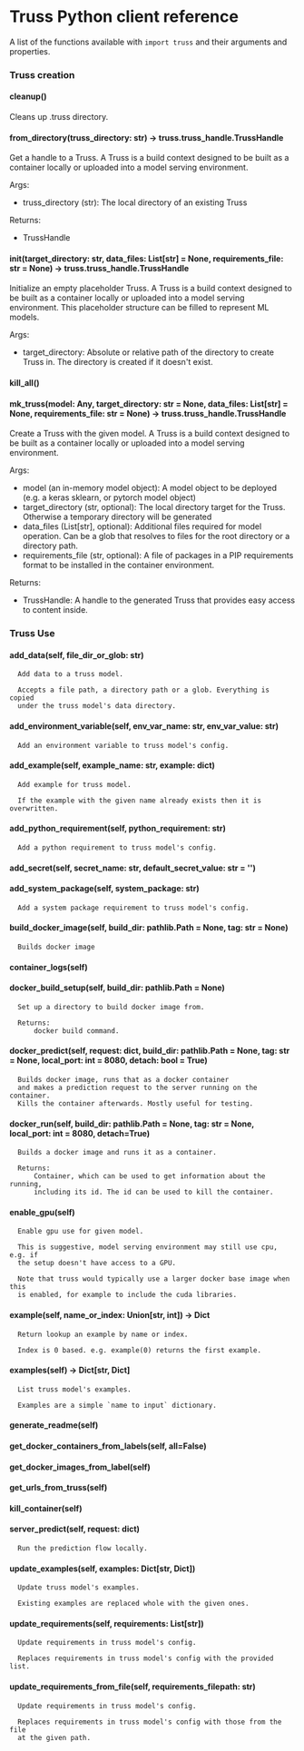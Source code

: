 # Truss Python client reference

A list of the functions available with `import truss` and their arguments and properties.

### Truss creation

#### cleanup()

Cleans up .truss directory.
    
#### from_directory(truss_directory: str) -> truss.truss_handle.TrussHandle

Get a handle to a Truss. A Truss is a build context designed to be built as a container locally or uploaded into a model serving environment.
        
Args:
* truss_directory (str): The local directory of an existing Truss

Returns:
* TrussHandle
    
#### init(target_directory: str, data_files: List[str] = None, requirements_file: str = None) -> truss.truss_handle.TrussHandle

Initialize an empty placeholder Truss. A Truss is a build context designed
to be built as a container locally or uploaded into a model serving
environment. This placeholder structure can be filled to represent ML
models.
        
Args:

* target_directory: Absolute or relative path of the directory to create Truss in. The directory is created if it doesn't exist.

#### kill_all()
    
#### mk_truss(model: Any, target_directory: str = None, data_files: List[str] = None, requirements_file: str = None) -> truss.truss_handle.TrussHandle

Create a Truss with the given model. A Truss is a build context designed to
be built as a container locally or uploaded into a model serving environment.
        
Args:

* model (an in-memory model object): A model object to be deployed (e.g. a keras sklearn, or pytorch model object)
* target_directory (str, optional): The local directory target for the Truss. Otherwise a temporary directory will be generated
* data_files (List[str], optional): Additional files required for model operation. Can be a glob that resolves to files for the root directory or a directory path.
* requirements_file (str, optional): A file of packages in a PIP requirements format to be installed in the container environment.

Returns:

* TrussHandle: A handle to the generated Truss that provides easy access to content inside.

### Truss Use

  
#### add_data(self, file_dir_or_glob: str)
      Add data to a truss model.
      
      Accepts a file path, a directory path or a glob. Everything is copied
      under the truss model's data directory.
  
#### add_environment_variable(self, env_var_name: str, env_var_value: str)
      Add an environment variable to truss model's config.
  
#### add_example(self, example_name: str, example: dict)
      Add example for truss model.
      
      If the example with the given name already exists then it is overwritten.
  
#### add_python_requirement(self, python_requirement: str)
      Add a python requirement to truss model's config.
  
#### add_secret(self, secret_name: str, default_secret_value: str = '')
  
#### add_system_package(self, system_package: str)
      Add a system package requirement to truss model's config.
  
#### build_docker_image(self, build_dir: pathlib.Path = None, tag: str = None)
      Builds docker image
  
#### container_logs(self)
  
#### docker_build_setup(self, build_dir: pathlib.Path = None)
      Set up a directory to build docker image from.
      
      Returns:
          docker build command.
  
#### docker_predict(self, request: dict, build_dir: pathlib.Path = None, tag: str = None, local_port: int = 8080, detach: bool = True)
      Builds docker image, runs that as a docker container
      and makes a prediction request to the server running on the container.
      Kills the container afterwards. Mostly useful for testing.
  
#### docker_run(self, build_dir: pathlib.Path = None, tag: str = None, local_port: int = 8080, detach=True)
      Builds a docker image and runs it as a container.
      
      Returns:
          Container, which can be used to get information about the running,
          including its id. The id can be used to kill the container.
  
#### enable_gpu(self)
      Enable gpu use for given model.
      
      This is suggestive, model serving environment may still use cpu, e.g. if
      the setup doesn't have access to a GPU.
      
      Note that truss would typically use a larger docker base image when this
      is enabled, for example to include the cuda libraries.
  
#### example(self, name_or_index: Union[str, int]) -> Dict
      Return lookup an example by name or index.
      
      Index is 0 based. e.g. example(0) returns the first example.
  
#### examples(self) -> Dict[str, Dict]
      List truss model's examples.
      
      Examples are a simple `name to input` dictionary.
  
#### generate_readme(self)
  
#### get_docker_containers_from_labels(self, all=False)
  
#### get_docker_images_from_label(self)
  
#### get_urls_from_truss(self)
  
#### kill_container(self)
  
#### server_predict(self, request: dict)
      Run the prediction flow locally.
  
#### update_examples(self, examples: Dict[str, Dict])
      Update truss model's examples.
      
      Existing examples are replaced whole with the given ones.
  
#### update_requirements(self, requirements: List[str])
      Update requirements in truss model's config.
      
      Replaces requirements in truss model's config with the provided list.
  
#### update_requirements_from_file(self, requirements_filepath: str)
      Update requirements in truss model's config.
      
      Replaces requirements in truss model's config with those from the file
      at the given path.
